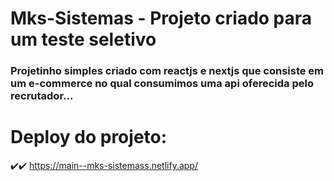 # Mks-Sistemas - Projeto criado para um teste seletivo

### Projetinho simples criado com reactjs e nextjs que consiste em um e-commerce no qual consumimos uma api oferecida pelo recrutador...

# Deploy do projeto:
✔️✔️ https://main--mks-sistemass.netlify.app/

